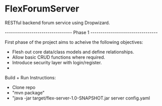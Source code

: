 FlexForumServer
===============

RESTful backend forum service using Dropwizard. 

--------------------------------- Phase 1 ---------------------------------

First phase of the project aims to acheive the following objectives:
  - Flesh out core data/class models and define relationships.
  - Allow basic CRUD functions where required.
  - Introduce security layer with login/register.
  - 
  

Build + Run Instructions:
- Clone repo
- "mvn package"
- "java -jar target/flex-server-1.0-SNAPSHOT.jar server config.yaml
  

